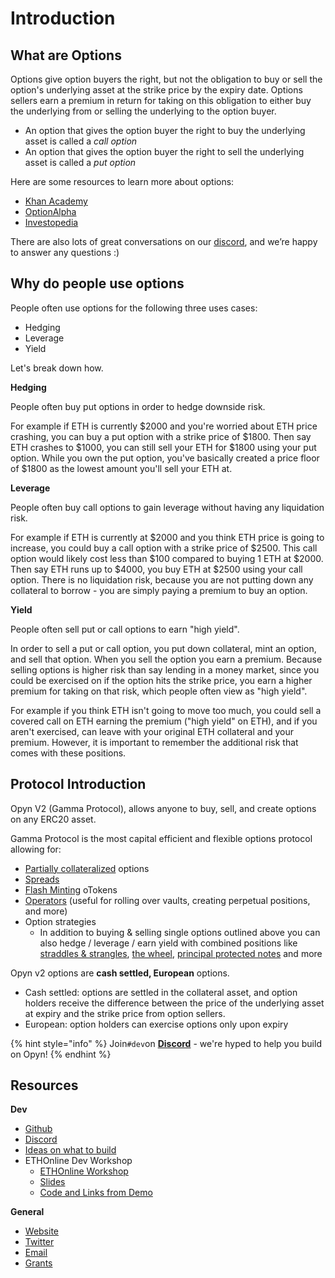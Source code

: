 # Introduction

## What are Options 

Options give option buyers the right, but not the obligation to buy or sell the option's underlying asset at the strike price by the expiry date. Options sellers earn a premium in return for taking on this obligation to either buy the underlying from or selling the underlying to the option buyer.

* An option that gives the option buyer the right to buy the underlying asset is called a _call option_
* An option that gives the option buyer the right to sell the underlying asset is called a _put option_

Here are some resources to learn more about options:

* [Khan Academy](https://www.khanacademy.org/economics-finance-domain/core-finance/derivative-securities)
* [OptionAlpha](https://optionalpha.com/members/video-tutorials/options-basics)
* [Investopedia](https://www.investopedia.com/options-basics-tutorial-4583012)

There are also lots of great conversations on our [discord](https://tiny.cc/opyndiscord), and we’re happy to answer any questions :\)

## Why do people use options 

People often use options for the following three uses cases: 

* Hedging 
* Leverage 
* Yield 

Let's break down how. 

**Hedging** 

People often buy put options in order to hedge downside risk. 

For example if ETH is currently $2000 and you're worried about ETH price crashing, you can buy a put option with a strike price of $1800. Then say ETH crashes to $1000, you can still sell your ETH for $1800 using your put option. While you own the put option, you've basically created a price floor of $1800 as the lowest amount you'll sell your ETH at.

**Leverage** 

People often buy call options to gain leverage without having any liquidation risk. 

For example if ETH is currently at $2000 and you think ETH price is going to increase, you could buy a call option with a strike price of $2500. This call option would likely cost less than $100 compared to buying 1 ETH at $2000. Then say ETH runs up to $4000, you buy ETH at $2500 using your call option. There is no liquidation risk, because you are not putting down any collateral to borrow - you are simply paying a premium to buy an option. 

**Yield** 

People often sell put or call options to earn "high yield". 

In order to sell a put or call option, you put down collateral, mint an option, and sell that option. When you sell the option you earn a premium. Because selling options is higher risk than say lending in a money market, since you could be exercised on if the option hits the strike price, you earn a higher premium for taking on that risk, which people often view as "high yield". 

For example if you think ETH isn't going to move too much, you could sell a covered call on ETH earning the premium \("high yield" on ETH\), and if you aren't exercised, can leave with your original ETH collateral and your premium. However, it is important to remember the additional risk that comes with these positions. 

## Protocol Introduction

Opyn V2 \(Gamma Protocol\), allows anyone to buy, sell, and create options on any ERC20 asset. 

Gamma Protocol is the most capital efficient and flexible options protocol allowing for: 

* [Partially collateralized](https://medium.com/opyn/partially-collateralized-options-now-in-defi-b9d223eb3f4d) options 
* [Spreads](https://opyn.gitbook.io/opyn/#what-is-a-spread) 
* [Flash Minting](https://opyn.gitbook.io/opyn/#what-is-a-flash-mint) oTokens 
* [Operators](https://opyn.gitbook.io/opyn/#what-is-an-operator) \(useful for rolling over vaults, creating perpetual positions, and more\)
* Option strategies 
  * In addition to buying & selling single options outlined above you can also hedge / leverage / earn yield with combined positions like [straddles & strangles](https://www.investopedia.com/ask/answers/05/052805.asp), [the wheel](https://seekingalpha.com/instablog/1046492-markus-heitkoetter/5514813-wheel-option-strategy-example), [principal protected notes](https://www.investopedia.com/terms/p/principalprotectednote.asp) and more

Opyn v2 options are **cash settled, European** options. 

* Cash settled: options are settled in the collateral asset, and option holders receive the difference between the price of the underlying asset at expiry and the strike price from option sellers.
* European: option holders can exercise options only upon expiry

{% hint style="info" %}
Join`#dev`on  [**Discord**](https://discord.gg/ugAv3SH) - we're hyped to help you build on Opyn!
{% endhint %}

## Resources 

**Dev** 

* [Github](https://github.com/opynfinance/GammaProtocol)
* [Discord](https://discordapp.com/invite/2NFdXaE)
* [Ideas on what to build](https://opyn.gitbook.io/opyn/getting-started/use-cases)
* ETHOnline Dev Workshop
  * [ETHOnline Workshop](https://youtu.be/QygsAIhxj1Y)
  * [Slides](https://drive.google.com/file/d/1w79tyX6cuORniTt0qspACFPX75FwSLrG/view?usp=sharing)
  * [Code and Links from Demo ](https://www.dropbox.com/scl/fi/wzqtyzv0gqjizibl0me20/Opyn-V2-Workshop.paper?dl=0&rlkey=qmk5wreoacstk6rrkzeus56fa)

**General** 

* [Website](http://www.opyn.co/)
* [Twitter](https://twitter.com/opyn_)
* [Email](mailto:hello@opyn.co)
* [Grants](https://www.notion.so/opynopyn/Opyn-Ecosystem-Grants-627f298f1eec49c1914172b929a03932)

